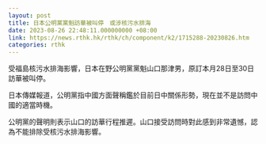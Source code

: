 ```yaml
---
layout: post
title: 日本公明黨黨魁訪華被叫停　或涉核污水排海
date: 2023-08-26 22:48:11.000000000 +08:00
link: https://news.rthk.hk/rthk/ch/component/k2/1715288-20230826.htm
categories: rthk
---
```


受福島核污水排海影響，日本在野公明黨黨魁山口那津男，原訂本月28日至30日訪華被叫停。

日本傳媒報道，公明黨指中國方面聲稱鑑於目前日中關係形勢，現在並不是訪問中國的適當時機。

公明黨的聲明則表示山口的訪華行程推遲。山口接受訪問時對此感到非常遺憾，認為不能排除受核污水排海影響。
